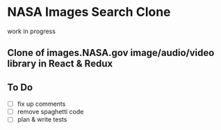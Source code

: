 # NASA Images Search Clone

work in progress

## Clone of images.NASA.gov image/audio/video library in React & Redux

## To Do

- [ ] fix up comments
- [ ] remove spaghetti code
- [ ] plan & write tests
